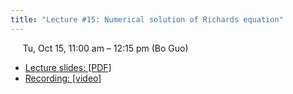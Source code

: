 ```yaml
---
title: "Lecture #15: Numerical solution of Richards equation"
---
```


&nbsp;&nbsp;&nbsp;&nbsp;&nbsp;Tu, Oct 15, 11:00 am – 12:15 pm (Bo Guo)

- [Lecture slides: [PDF]](../assets/lecture_slides/Lecture_15_(10-15-2024).pdf) 
- [Recording: [video]]()
